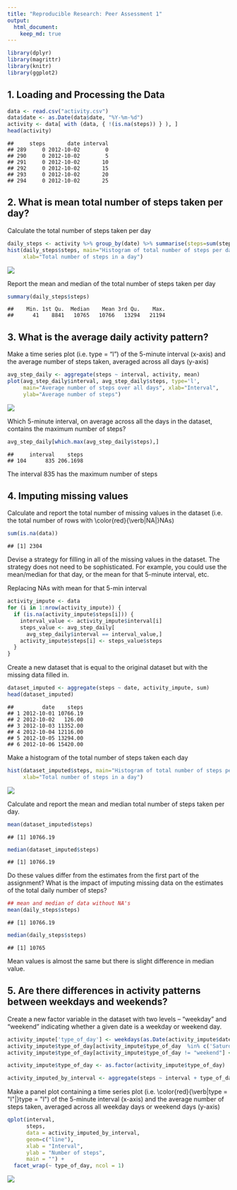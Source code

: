 ```yaml
---
title: "Reproducible Research: Peer Assessment 1"
output: 
  html_document:
    keep_md: true
---
```



```r
library(dplyr)
library(magrittr)
library(knitr)
library(ggplot2)
```


## 1. Loading and Processing the Data


```r
data <- read.csv("activity.csv")
data$date <- as.Date(data$date, "%Y-%m-%d")
activity <- data[ with (data, { !(is.na(steps)) } ), ]
head(activity)
```

```
##     steps       date interval
## 289     0 2012-10-02        0
## 290     0 2012-10-02        5
## 291     0 2012-10-02       10
## 292     0 2012-10-02       15
## 293     0 2012-10-02       20
## 294     0 2012-10-02       25
```



## 2. What is mean total number of steps taken per day?

Calculate the total number of steps taken per day


```r
daily_steps <- activity %>% group_by(date) %>% summarise(steps=sum(steps))
hist(daily_steps$steps, main="Histogram of total number of steps per day", 
     xlab="Total number of steps in a day")
```

![](PA1_template_files/figure-html/hist-1.png)<!-- -->



Report the mean and median of the total number of steps taken per day


```r
summary(daily_steps$steps)
```

```
##    Min. 1st Qu.  Median    Mean 3rd Qu.    Max. 
##      41    8841   10765   10766   13294   21194
```



## 3. What is the average daily activity pattern?

Make a time series plot (i.e. type = “l”) of the 5-minute interval (x-axis) and the average number of steps taken, averaged across all days (y-axis)


```r
avg_step_daily <- aggregate(steps ~ interval, activity, mean)
plot(avg_step_daily$interval, avg_step_daily$steps, type='l', 
     main="Average number of steps over all days", xlab="Interval", 
     ylab="Average number of steps")
```

![](PA1_template_files/figure-html/plot-1.png)<!-- -->



Which 5-minute interval, on average across all the days in the dataset, contains the maximum number of steps?


```r
avg_step_daily[which.max(avg_step_daily$steps),]
```

```
##     interval    steps
## 104      835 206.1698
```

The interval 835 has the maximum number of steps



## 4. Imputing missing values

Calculate and report the total number of missing values in the dataset (i.e. the total number of rows with \color{red}{\verb|NA|}NAs)


```r
sum(is.na(data))
```

```
## [1] 2304
```

Devise a strategy for filling in all of the missing values in the dataset. The strategy does not need to be sophisticated. For example, you could use the mean/median for that day, or the mean for that 5-minute interval, etc.


Replacing NAs with mean for that 5-min interval


```r
activity_impute <- data
for (i in 1:nrow(activity_impute)) {
  if (is.na(activity_impute$steps[i])) {
    interval_value <- activity_impute$interval[i]
    steps_value <- avg_step_daily[
      avg_step_daily$interval == interval_value,]
    activity_impute$steps[i] <- steps_value$steps
  }
}
```



Create a new dataset that is equal to the original dataset but with the missing data filled in.


```r
dataset_imputed <- aggregate(steps ~ date, activity_impute, sum)
head(dataset_imputed)
```

```
##         date    steps
## 1 2012-10-01 10766.19
## 2 2012-10-02   126.00
## 3 2012-10-03 11352.00
## 4 2012-10-04 12116.00
## 5 2012-10-05 13294.00
## 6 2012-10-06 15420.00
```



Make a histogram of the total number of steps taken each day


```r
hist(dataset_imputed$steps, main="Histogram of total number of steps per day (imputed)", 
     xlab="Total number of steps in a day")
```

![](PA1_template_files/figure-html/hist2-1.png)<!-- -->



Calculate and report the mean and median total number of steps taken per day.


```r
mean(dataset_imputed$steps)
```

```
## [1] 10766.19
```

```r
median(dataset_imputed$steps)
```

```
## [1] 10766.19
```



Do these values differ from the estimates from the first part of the assignment? What is the impact of imputing missing data on the estimates of the total daily number of steps?


```r
## mean and median of data without NA's
mean(daily_steps$steps)
```

```
## [1] 10766.19
```

```r
median(daily_steps$steps)
```

```
## [1] 10765
```

Mean values is almost the same but there is slight difference in median value.



## 5. Are there differences in activity patterns between weekdays and weekends?


Create a new factor variable in the dataset with two levels – “weekday” and “weekend” indicating whether a given date is a weekday or weekend day.


```r
activity_impute['type_of_day'] <- weekdays(as.Date(activity_impute$date))
activity_impute$type_of_day[activity_impute$type_of_day  %in% c('Saturday','Sunday') ] <- "weekend"
activity_impute$type_of_day[activity_impute$type_of_day != "weekend"] <- "weekday"

activity_impute$type_of_day <- as.factor(activity_impute$type_of_day)

activity_imputed_by_interval <- aggregate(steps ~ interval + type_of_day, activity_impute, mean)
```



Make a panel plot containing a time series plot (i.e. \color{red}{\verb|type = "l"|}type = "l") of the 5-minute interval (x-axis) and the average number of steps taken, averaged across all weekday days or weekend days (y-axis)


```r
qplot(interval, 
      steps, 
      data = activity_imputed_by_interval, 
      geom=c("line"),
      xlab = "Interval", 
      ylab = "Number of steps", 
      main = "") +
  facet_wrap(~ type_of_day, ncol = 1)
```

![](PA1_template_files/figure-html/plot2-1.png)<!-- -->
